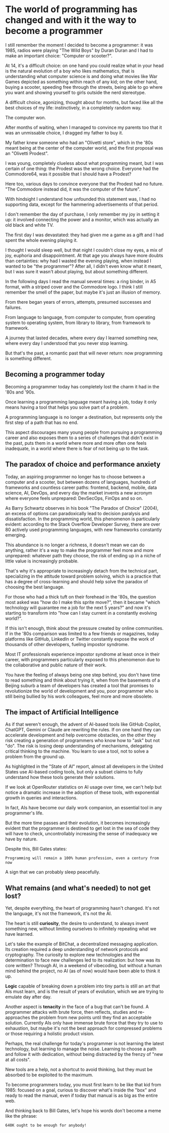 # The world of programming has changed and with it the way to become a programmer

I still remember the moment I decided to become a programmer: it was 1985, radios were playing "The Wild Boys" by Duran Duran and I had to make an important choice: "Computer or scooter?".

At 14, it's a difficult choice: on one hand you could realize what in your head is the natural evolution of a boy who likes mathematics, that is understanding what computer science is and doing what movies like War Games depicted as something within reach of any kid; on the other hand, buying a scooter, speeding free through the streets, being able to go where you want and showing yourself to girls outside the nerd stereotype.

A difficult choice, agonizing, thought about for months, but faced like all the best choices of my life: instinctively, in a completely random way.

The computer won.

After months of waiting, when I managed to convince my parents too that it was an unmissable choice, I dragged my father to buy it.

My father knew someone who had an "Olivetti store", which in the '80s meant being at the center of the computer world, and the first proposal was an "Olivetti Prodest".

I was young, completely clueless about what programming meant, but I was certain of one thing: the Prodest was the wrong choice. Everyone had the Commodore64, was it possible that I should have a Prodest?

Here too, various days to convince everyone that the Prodest had no future. "The Commodore instead did, it was the computer of the future".

With hindsight I understand how unfounded this statement was, I had no supporting data, except for the hammering advertisements of that period.

I don't remember the day of purchase, I only remember my joy in setting it up: it involved connecting the power and a monitor, which was actually an old black and white TV.

The first day I was devastated: they had given me a game as a gift and I had spent the whole evening playing it.

I thought I would sleep well, but that night I couldn't close my eyes, a mix of joy, euphoria and disappointment. At that age you always have more doubts than certainties: why had I wasted the evening playing, when instead I wanted to be "the programmer"? After all, I didn't even know what it meant, but I was sure it wasn't about playing, but about something different.

In the following days I read the manual several times: a ring binder, in A5 format, with a striped cover and the Commodore logo. I think I still remember the smell of the paper, but maybe it's just an illusion of memory.

From there began years of errors, attempts, presumed successes and failures.

From language to language, from computer to computer, from operating system to operating system, from library to library, from framework to framework.

A journey that lasted decades, where every day I learned something new, where every day I understood that you never stop learning.

But that's the past, a romantic past that will never return: now programming is something different.

## Becoming a programmer today

Becoming a programmer today has completely lost the charm it had in the '80s and '90s.

Once learning a programming language meant having a job, today it only means having a tool that helps you solve part of a problem.

A programming language is no longer a destination, but represents only the first step of a path that has no end.

This aspect discourages many young people from pursuing a programming career and also exposes them to a series of challenges that didn't exist in the past, puts them in a world where more and more often one feels inadequate, in a world where there is fear of not being up to the task.

## The paradox of choice and performance anxiety

Today, an aspiring programmer no longer has to choose between a computer and a scooter, but between dozens of languages, hundreds of frameworks and countless career paths: frontend, backend, mobile, data science, AI, DevOps, and every day the market invents a new acronym where everyone feels unprepared: DevSecOps, FinOps and so on.

As Barry Schwartz observes in his book "The Paradox of Choice" (2004), an excess of options can paradoxically lead to decision paralysis and dissatisfaction. In the programming world, this phenomenon is particularly evident: according to the Stack Overflow Developer Survey, there are over 80 actively used programming languages, with new frameworks constantly emerging.

This abundance is no longer a richness, it doesn't mean we can do anything, rather it's a way to make the programmer feel more and more unprepared: whatever path they choose, the risk of ending up in a niche of little value is increasingly probable.

That's why it's appropriate to increasingly detach from the technical part, specializing in the attitude toward problem solving, which is a practice that has a degree of cross-learning and should help solve the paradox of choosing the best language.

For those who had a thick tuft on their forehead in the '80s, the question most asked was "how do I make this sprite move?", then it became "which technology will guarantee me a job for the next 5 years?" and now it's starting to transform into "how can I stay current in a constantly evolving world?".

If this isn't enough, think about the pressure created by online communities. If in the '80s comparison was limited to a few friends or magazines, today platforms like GitHub, LinkedIn or Twitter constantly expose the work of thousands of other developers, fueling impostor syndrome.

Most IT professionals experience impostor syndrome at least once in their career, with programmers particularly exposed to this phenomenon due to the collaborative and public nature of their work.

You have the feeling of always being one step behind, you don't have time to read something and think about trying it, when from the basements of a Beijing suburb a team of developers has created a tool that promises to revolutionize the world of development and you, poor programmer who is still being bullied by his work colleagues, feel more and more obsolete.

## The impact of Artificial Intelligence

As if that weren't enough, the advent of AI-based tools like GitHub Copilot, ChatGPT, Gemini or Claude are rewriting the rules.
If on one hand they can accelerate development and help overcome obstacles, on the other they risk creating a generation of programmers who know how to "ask" but not "do". The risk is losing deep understanding of mechanisms, delegating critical thinking to the machine. You learn to use a tool, not to solve a problem from the ground up.

As highlighted in the "State of AI" report, almost all developers in the United States use AI-based coding tools, but only a subset claims to fully understand how these tools generate their solutions.

If we look at OpenRouter statistics on AI usage over time, we can't help but notice a dramatic increase in the adoption of these tools, with exponential growth in queries and interactions.

In fact, AIs have become our daily work companion, an essential tool in any programmer's life.

But the more time passes and their evolution, it becomes increasingly evident that the programmer is destined to get lost in the sea of code they will have to check, uncontrollably increasing the sense of inadequacy we have by nature.

Despite this, Bill Gates states:

```text
Programming will remain a 100% human profession, even a century from now
```

A sign that we can probably sleep peacefully.

## What remains (and what's needed) to not get lost?

Yet, despite everything, the heart of programming hasn't changed. It's not the language, it's not the framework, it's not the AI.

The heart is still **curiosity**, the desire to understand, to always invent something new, without limiting ourselves to infinitely repeating what we have learned.

Let's take the example of BitChat, a decentralized messaging application. Its creation required a deep understanding of network protocols and cryptography. The curiosity to explore new technologies and the determination to face new challenges led to its realization: but how was its core written? Through AI, in a weekend of vibecoding, but without a human mind behind the project, no AI (as of now) would have been able to think it up.

**Logic** capable of breaking down a problem into tiny parts is still an art that AIs must learn, and is the result of years of evolution, which we are trying to emulate day after day.

Another aspect is **tenacity** in the face of a bug that can't be found. A programmer attacks with brute force, then reflects, studies and re-approaches the problem from new points until they find an acceptable solution. Currently AIs only have immense brute force that they try to use to exhaustion, but maybe it's not the best approach for compressed problems or those requiring a holistic product vision.

Perhaps, the real challenge for today's programmer is not learning the latest technology, but learning to manage the noise. Learning to choose a path and follow it with dedication, without being distracted by the frenzy of "new at all costs".

New tools are a help, not a shortcut to avoid thinking, but they must be absorbed to be exploited to the maximum.

To become programmers today, you must first learn to be like that kid from 1985: focused on a goal, curious to discover what's inside the "box" and ready to read the manual, even if today that manual is as big as the entire web.

And thinking back to Bill Gates, let's hope his words don't become a meme like the phrase:

```text
640K ought to be enough for anybody!
```

